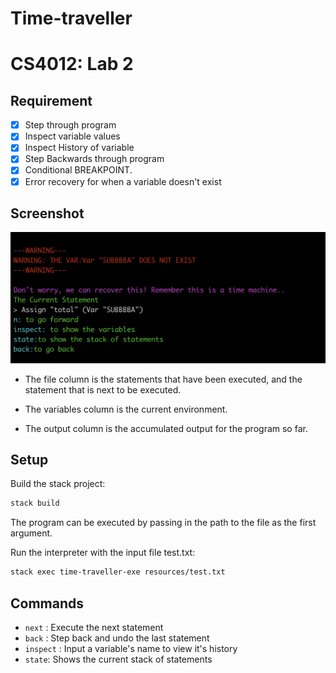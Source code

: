 # Time-traveller
# CS4012: Lab 2

## Requirement

- [x] Step through program
- [x] Inspect variable values
- [x] Inspect History of variable
- [x] Step Backwards through program
- [x] Conditional BREAKPOINT.
- [x] Error recovery for when a variable doesn't exist

## Screenshot

![Screenshot](https://github.com/nicolasarnold12321/CS4012-time-traveller/blob/master/screenshot.png)

* The file column is the statements that have been executed, and the statement that is next to be executed.

* The variables column is the current environment.

* The output column is the accumulated output for the program so far.

## Setup

Build the stack project:
```bash
stack build
```

The program can be executed by passing in the path to the file as the first argument.

Run the interpreter with the input file test.txt:
```bash
stack exec time-traveller-exe resources/test.txt
```
## Commands
 * `next` : Execute the next statement
 * `back` : Step back and undo the last statement
 * `inspect` : Input a variable's name to view it's history
 * `state`: Shows the current stack of statements
